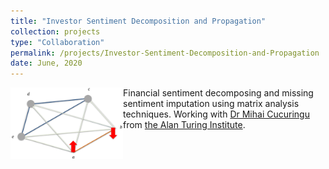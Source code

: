 ```yaml
---
title: "Investor Sentiment Decomposition and Propagation"
collection: projects
type: "Collaboration"
permalink: /projects/Investor-Sentiment-Decomposition-and-Propagation
date: June, 2020
---
```


<img src="/images/Pic_1.png" align="left" width="180" height="114">

Financial sentiment decomposing and missing sentiment imputation using matrix analysis techniques. Working with [Dr Mihai Cucuringu](http://www.stats.ox.ac.uk/~cucuring/) from [the Alan Turing Institute](https://www.turing.ac.uk/).
